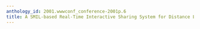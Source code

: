 ```yaml
---
anthology_id: 2001.wwwconf_conference-2001p.6
title: A SMIL-based Real-Time Interactive Sharing System for Distance Learning
---
```

